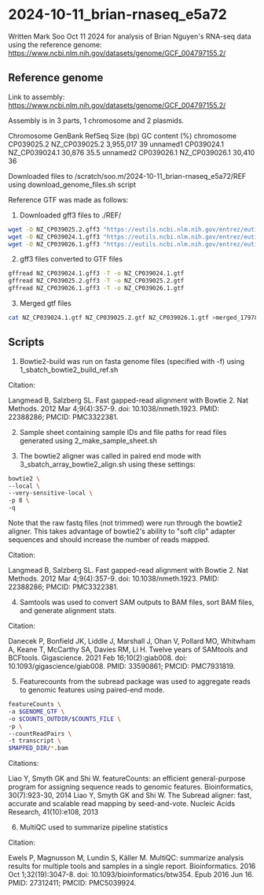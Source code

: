 # 2024-10-11_brian-rnaseq_e5a72
Written Mark Soo Oct 11 2024 for analysis of Brian Nguyen's RNA-seq data using the reference genome: https://www.ncbi.nlm.nih.gov/datasets/genome/GCF_004797155.2/

## Reference genome

Link to assembly:
https://www.ncbi.nlm.nih.gov/datasets/genome/GCF_004797155.2/

Assembly is in 3 parts, 1 chromosome and 2 plasmids.

Chromosome  GenBank RefSeq  Size (bp)   GC content (%)
chromosome	CP039025.2	NZ_CP039025.2	3,955,017	39
unnamed1	CP039024.1	NZ_CP039024.1	30,876	35.5
unnamed2	CP039026.1	NZ_CP039026.1	30,410	36

Downloaded files to /scratch/soo.m/2024-10-11_brian-rnaseq_e5a72/REF using download_genome_files.sh script

Reference GTF was made as follows:
1.  Downloaded gff3 files to ./REF/

```bash
wget -O NZ_CP039025.2.gff3 "https://eutils.ncbi.nlm.nih.gov/entrez/eutils/efetch.fcgi?db=nuccore&id=NZ_CP039025.2&rettype=gff3"
wget -O NZ_CP039024.1.gff3 "https://eutils.ncbi.nlm.nih.gov/entrez/eutils/efetch.fcgi?db=nuccore&id=NZ_CP039024.1&rettype=gff3"
wget -O NZ_CP039026.1.gff3 "https://eutils.ncbi.nlm.nih.gov/entrez/eutils/efetch.fcgi?db=nuccore&id=NZ_CP039026.1&rettype=gff3"
```

2. gff3 files converted to GTF files 
```bash
gffread NZ_CP039024.1.gff3 -T -o NZ_CP039024.1.gtf
gffread NZ_CP039025.2.gff3 -T -o NZ_CP039025.2.gtf
gffread NZ_CP039026.1.gff3 -T -o NZ_CP039026.1.gtf
```


3. Merged gtf files
```bash
cat NZ_CP039024.1.gtf NZ_CP039025.2.gtf NZ_CP039026.1.gtf >merged_17978_e5a72.gtf
```

## Scripts

1. Bowtie2-build was run on fasta genome files (specified with -f) using 1_sbatch_bowtie2_build_ref.sh

Citation:

Langmead B, Salzberg SL. Fast gapped-read alignment with Bowtie 2. Nat Methods. 2012 Mar 4;9(4):357-9. doi: 10.1038/nmeth.1923. PMID: 22388286; PMCID: PMC3322381.

2. Sample sheet containing sample IDs and file paths for read files generated using 2_make_sample_sheet.sh

3. The bowtie2 aligner was called in paired end mode with 3_sbatch_array_bowtie2_align.sh using these settings:
```bash
bowtie2 \
--local \
--very-sensitive-local \
-p 8 \
-q
```

Note that the raw fastq files (not trimmed) were run through the bowtie2 aligner.  This takes advantage of bowtie2's ability to "soft clip" adapter sequences and should increase the number of reads mapped.

Citation:

Langmead B, Salzberg SL. Fast gapped-read alignment with Bowtie 2. Nat Methods. 2012 Mar 4;9(4):357-9. doi: 10.1038/nmeth.1923. PMID: 22388286; PMCID: PMC3322381.

4. Samtools was used to convert SAM outputs to BAM files, sort BAM files, and generate alignment stats.

Citation:

Danecek P, Bonfield JK, Liddle J, Marshall J, Ohan V, Pollard MO, Whitwham A, Keane T, McCarthy SA, Davies RM, Li H. Twelve years of SAMtools and BCFtools. Gigascience. 2021 Feb 16;10(2):giab008. doi: 10.1093/gigascience/giab008. PMID: 33590861; PMCID: PMC7931819.

5. Featurecounts from the subread package was used to aggregate reads to genomic features using paired-end mode.
```bash
featureCounts \
-a $GENOME_GTF \
-o $COUNTS_OUTDIR/$COUNTS_FILE \
-p \
--countReadPairs \
-t transcript \
$MAPPED_DIR/*.bam
```

Citations:

Liao Y, Smyth GK and Shi W. featureCounts: an efficient general-purpose program for assigning sequence reads to genomic features. Bioinformatics, 30(7):923-30, 2014
Liao Y, Smyth GK and Shi W. The Subread aligner: fast, accurate and scalable read mapping by seed-and-vote. Nucleic Acids Research, 41(10):e108, 2013

6. MultiQC used to summarize pipeline statistics

Citation:

Ewels P, Magnusson M, Lundin S, Käller M. MultiQC: summarize analysis results for multiple tools and samples in a single report. Bioinformatics. 2016 Oct 1;32(19):3047-8. doi: 10.1093/bioinformatics/btw354. Epub 2016 Jun 16. PMID: 27312411; PMCID: PMC5039924.